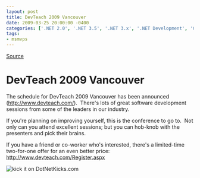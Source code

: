 ```yaml
---
layout: post
title: DevTeach 2009 Vancouver
date: 2009-03-25 20:00:00 -0400
categories: ['.NET 2.0', '.NET 3.5', '.NET 3.x', '.NET Development', 'C#', 'C# 3.0', 'DDD', 'Design/Coding Guidance', 'DevTeach', 'Software Development', 'Software Development Guidance', 'Visual Studio 2005', 'Visual Studio 2008', 'Visual Studio 2010 Best Practices']
tags:
- msmvps
---
```

[Source](http://blogs.msmvps.com/peterritchie/2009/03/26/devteach-2009-vancouver/ "Permalink to DevTeach 2009 Vancouver")

# DevTeach 2009 Vancouver

The schedule for DevTeach 2009 Vancouver has been announced (<http://www.devteach.com/>).  There's lots of great software development sessions from some of the leaders in our industry.

If you're planning on improving yourself, this is the conference to go to.  Not only can you attend excellent sessions; but you can hob-knob with the presenters and pick their brains.

If you have a friend or co-worker who's interested, there's a limited-time two-for-one offer for an even better price: <http://www.devteach.com/Register.aspx>

![kick it on DotNetKicks.com][1]

[1]: http://www.dotnetkicks.com/Services/Images/KickItImageGenerator.ashx?url=http%3a%2f%2fmsmvps.com%2fblogs%2fpeterritchie%2farchive%2f2009%2f03%2f26%2fdevteach-2009-vancouver.aspx

